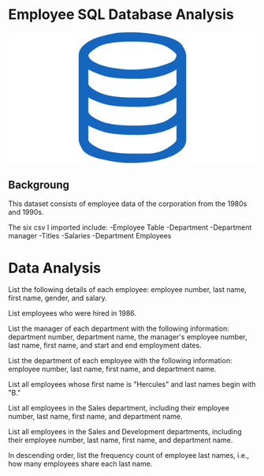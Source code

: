  # Employee SQL Database Analysis
 ![sql.png](sql.png)

## Backgroung
This dataset consists of employee data of the corporation from the 1980s and 1990s. 

The six csv I imported include: 
-Employee Table
-Department
-Department manager
-Titles
-Salaries
-Department Employees 


# Data Analysis
List the following details of each employee: employee number, last name, first name, gender, and salary.

List employees who were hired in 1986.

List the manager of each department with the following information: department number, department name, the manager's employee number, last name, first name, and start and end employment dates.

List the department of each employee with the following information: employee number, last name, first name, and department name.

List all employees whose first name is "Hercules" and last names begin with "B."

List all employees in the Sales department, including their employee number, last name, first name, and department name.

List all employees in the Sales and Development departments, including their employee number, last name, first name, and department name.

In descending order, list the frequency count of employee last names, i.e., how many employees share each last name.

